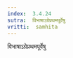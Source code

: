 ```yaml
---
index:  3.4.24
sutra:  विभाषाऽग्रेप्रथमपूर्वेषु
vritti:  samhita 
---
```


विभाषाऽग्रेप्रथमपूर्वेषु

